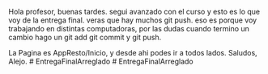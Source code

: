 Hola profesor, buenas tardes. segui avanzado con el curso y esto es lo que voy de la entrega final. veras que hay muchos git push. eso es porque voy trabajando en distintas computadoras, por las dudas cuando termino un cambio hago un git add git commit y git push. 

La Pagina es AppResto/Inicio, y desde ahi podes ir a todos lados. Saludos, Alejo.
#   E n t r e g a F i n a l A r r e g l a d o  
 #   E n t r e g a F i n a l A r r e g l a d o  
 